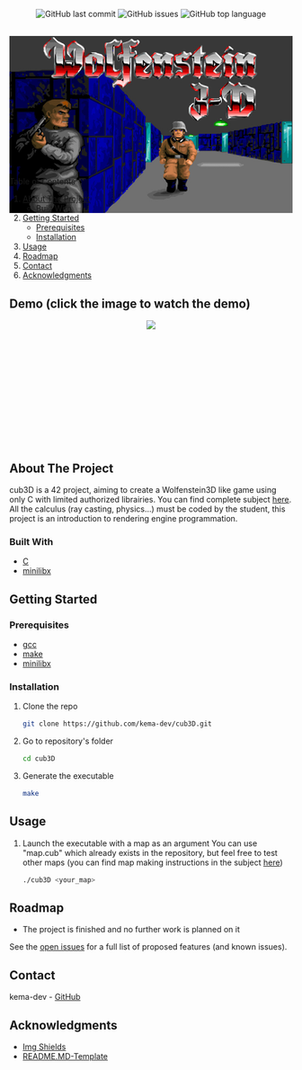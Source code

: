 <div id="top"></div>
<p align=center>
  <img alt="GitHub last commit" src="https://img.shields.io/github/last-commit/kema-dev/cub3D">
  <img alt="GitHub issues" src="https://img.shields.io/github/issues/kema-dev/cub3D">
  <img alt="GitHub top language" src="https://img.shields.io/github/languages/top/kema-dev/cub3D">
</p>

<!-- PROJECT LOGO -->
<br />
<div align="center" style="height:200px; margin-bottom:10%">
  <a>
    <img src="assets/Wolfenstein.jpg" alt="Wolfenstein3D image">
  </a>
</div>

<!-- TABLE OF CONTENTS -->
<summary>Table of Contents</summary>
<ol>
<li>
	<a href="#about-the-project">About The Project</a>
	<ul>
	<li><a href="#built-with">Built With</a></li>
	</ul>
</li>
<li>
	<a href="#getting-started">Getting Started</a>
	<ul>
	<li><a href="#prerequisites">Prerequisites</a></li>
	<li><a href="#installation">Installation</a></li>
	</ul>
</li>
<li><a href="#usage">Usage</a></li>
<li><a href="#roadmap">Roadmap</a></li>
<li><a href="#contact">Contact</a></li>
<li><a href="#acknowledgments">Acknowledgments</a></li>
</ol>
</details>

<!-- ABOUT THE PROJECT -->
## Demo (click the image to watch the demo)
<div align="center" style="height:200px; margin-bottom:10%">
  <a href="https://www.youtube.com/watch?v=tncehUH_3Mk">
	  <img src="https://img.youtube.com/vi/tncehUH_3Mk/0.jpg" href="https://www.youtube.com/watch?v=tncehUH_3Mk">
  </a>
</div>
<!-- TODO Put images from the project here -->

## About The Project

cub3D is a 42 project, aiming to create a Wolfenstein3D like game using only C with limited authorized librairies. You can find complete subject <a href="docs/">here</a>.
All the calculus (ray casting, physics...) must be coded by the student, this project is an introduction to rendering engine programmation.

### Built With

* <a href="https://en.wikipedia.org/wiki/C_(programming_language)" target="_blank" title="C's wikipedia's page">C</a>
* <a href="https://github.com/42Paris/minilibx-linux" target="_blank" title="minilibx's repository">minilibx</a>

<!-- GETTING STARTED -->
## Getting Started

### Prerequisites

* [gcc](https://gcc.gnu.org/)
* [make](https://www.gnu.org/software/make/)
* [minilibx](https://github.com/42Paris/minilibx-linux)

### Installation

1. Clone the repo

   ```sh
   git clone https://github.com/kema-dev/cub3D.git
   ```

2. Go to repository's folder

   ```sh
   cd cub3D
   ```

3. Generate the executable

   ```sh
   make
   ```

<!-- USAGE EXAMPLES -->
## Usage

1. Launch the executable with a map as an argument
  You can use "map.cub" which already exists in the repository, but feel free to test other maps (you can find map making instructions in the subject <a href="docs/">here</a>)

   ```sh
   ./cub3D <your_map>
   ```

<!-- ROADMAP -->
## Roadmap

* The project is finished and no further work is planned on it

See the [open issues](https://github.com/kema-dev/cub3D/issues) for a full list of proposed features (and known issues).

<!-- CONTACT -->
## Contact

kema-dev - [GitHub](https://github.com/kema-dev)

## Acknowledgments

* [Img Shields](https://shields.io)
* [README.MD-Template](https://github.com/othneildrew/Best-README-Template)
